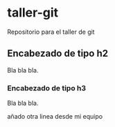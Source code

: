 # taller-git

Repositorio para el taller de git

## Encabezado de tipo h2

Bla bla bla.

### Encabezado de tipo h3

Bla bla bla.

añado otra linea desde mi equipo